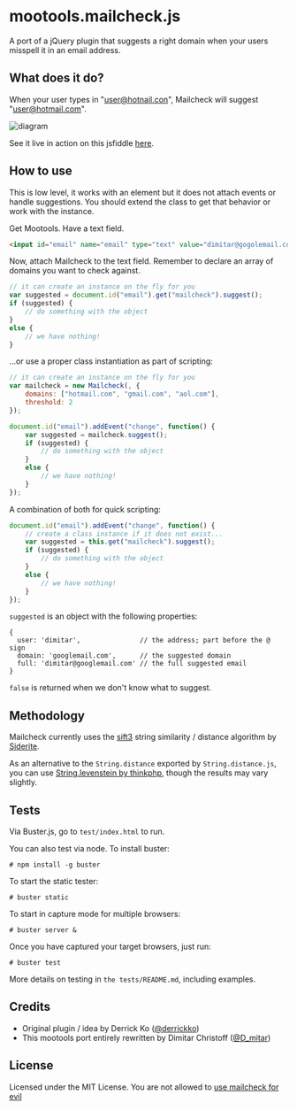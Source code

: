 mootools.mailcheck.js
=====================

A port of a jQuery plugin that suggests a right domain when your users misspell it in an email address.

What does it do?
----------------

When your user types in "user@hotnail.con", Mailcheck will suggest "user@hotmail.com".

![diagram](http://github.com/Kicksend/mailcheck/raw/master/doc/example.png?raw=true)

See it live in action on this jsfiddle [here](http://jsfiddle.net/dimitar/jSn3e/).


How to use
----------

This is low level, it works with an element but it does not attach events or handle suggestions.
You should extend the class to get that behavior or work with the instance.

Get Mootools. Have a text field.

```html
<input id="email" name="email" type="text" value="dimitar@gogolemail.com" />
```

Now, attach Mailcheck to the text field. Remember to declare an array of domains you want to check against.

```javascript
// it can create an instance on the fly for you
var suggested = document.id("email").get("mailcheck").suggest();
if (suggested) {
    // do something with the object
}
else {
    // we have nothing!
}
```

...or use a proper class instantiation as part of scripting:

```javascript
// it can create an instance on the fly for you
var mailcheck = new Mailcheck(, {
    domains: ["hotmail.com", "gmail.com", "aol.com"],
    threshold: 2
});

document.id("email").addEvent("change", function() {
    var suggested = mailcheck.suggest();
    if (suggested) {
        // do something with the object
    }
    else {
        // we have nothing!
    }
});
```

A combination of both for quick scripting:

```javascript
document.id("email").addEvent("change", function() {
    // create a class instance if it does not exist...
    var suggested = this.get("mailcheck").suggest();
    if (suggested) {
        // do something with the object
    }
    else {
        // we have nothing!
    }
});
```

`suggested` is an object with the following properties:

    {
      user: 'dimitar',               // the address; part before the @ sign
      domain: 'googlemail.com',      // the suggested domain
      full: 'dimitar@googlemail.com' // the full suggested email
    }

`false` is returned when we don't know what to suggest.

Methodology
-----------
Mailcheck currently uses the [sift3](http://siderite.blogspot.com/2007/04/super-fast-and-accurate-string-distance.html) string similarity / distance algorithm by [Siderite](http://siderite.blogspot.com/).

As an alternative to the `String.distance` exported by `String.distance.js`, you can use [String.levenstein by thinkphp](http://mootools.net/forge/p/string_levenshtein), though the results may vary slightly.

Tests
-----

Via Buster.js, go to `test/index.html` to run.

You can also test via node. To install buster:

    # npm install -g buster
    
To start the static tester:    
    
    # buster static
    
To start in capture mode for multiple browsers:

    # buster server &

Once you have captured your target browsers, just run:

    # buster test

More details on testing in `the tests/README.md`, including examples.

Credits
-------

- Original plugin / idea by Derrick Ko ([@derrickko](http://twitter.com/derrickko))
- This mootools port entirely rewritten by Dimitar Christoff ([@D_mitar](http://twitter.com/D_mitar))

License
-------

Licensed under the MIT License. You are not allowed to [use mailcheck for evil](http://www.youtube.com/watch?v=-hCimLnIsDA)